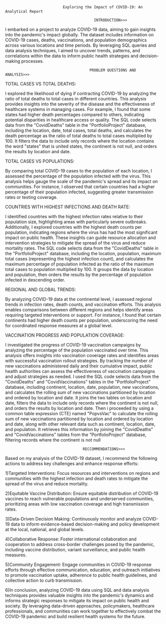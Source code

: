 
                              Exploring the Impact of COVID-19: An Analytical Report

                                            INTRODUCTION>>>

I embarked on a project to analyze COVID-19 data, aiming to gain insights into the pandemic's impact globally. The dataset includes information on COVID-19 cases, deaths, vaccinations, and population demographics across various locations and time periods. By leveraging SQL queries and data analysis techniques, I aimed to uncover trends, patterns, and correlations within the data to inform public health strategies and decision-making processes.


                                          PROBLEM QUESTIONS AND ANALYSIS>>>

TOTAL CASES VS TOTAL DEATHS:

I explored the likelihood of dying if contracting COVID-19 by analyzing the ratio of total deaths to total cases in different countries. This analysis provides insights into the severity of the disease and the effectiveness of healthcare systems in managing cases. For example, I found that some states had higher death percentages compared to others, indicating potential disparities in healthcare access or quality. The SQL code selects data from the "CovidDeaths" table in the "PortfolioProject" database, including the location, date, total cases, total deaths, and calculates the death percentage as the ratio of total deaths to total cases multiplied by 100. It filters the data to include only records where the location contains the word "states" that is united states, the continent is not null, and orders the results by location and date.


TOTAL CASES VS POPULATIONS:

By comparing total COVID-19 cases to the population of each location, I assessed the percentage of the population infected with the virus. This analysis helps gauge the scale of the pandemic's spread and its impact on communities. For instance, I observed that certain countries had a higher percentage of their population infected, suggesting greater transmission rates or testing coverage.


COUNTRIES WITH HIGHEST INFECTIONS AND DEATH RATE:

I identified countries with the highest infection rates relative to their population size, highlighting areas with particularly severe outbreaks. Additionally, I explored countries with the highest death counts per population, indicating regions where the virus has had the most significant impact on public health. These insights can guide resource allocation and intervention strategies to mitigate the spread of the virus and reduce mortality rates. The SQL code selects data from the "CovidDeaths" table in the "PortfolioProject" database, including the location, population, maximum total cases (representing the highest infection count), and calculates the maximum percentage of population infected as the ratio of the maximum total cases to population multiplied by 100. It groups the data by location and population, then orders the results by the percentage of population infected in descending order.



REGIONAL AND GLOBAL TRENDS:

By analyzing COVID-19 data at the continental level, I assessed regional trends in infection rates, death counts, and vaccination efforts. This analysis enables comparisons between different regions and helps identify areas requiring targeted interventions or support. For instance, I found that certain continents had higher death counts per population, underscoring the need for coordinated response measures at a global level.


VACCINATION PROGRESS AND POPULATION COVERAGE:

I investigated the progress of COVID-19 vaccination campaigns by analyzing the percentage of the population vaccinated over time. This analysis offers insights into vaccination coverage rates and identifies areas with successful vaccination rollout strategies. By tracking the number of new vaccinations administered daily and their cumulative impact, public health authorities can assess the effectiveness of vaccination campaigns and adjust strategies as needed. I used the SQL code selects data from the "CovidDeaths" and "CovidVaccinations" tables in the "PortfolioProject" database, including continent, location, date, population, new vaccinations, and calculates the rolling sum of new vaccinations partitioned by location and ordered by location and date. It joins the two tables on location and date, filters the data to include only records where the continent is not null, and orders the results by location and date. Then i proceeded by using a common table expression (CTE) named "PopvsVac" to calculate the rolling sum of new vaccinations partitioned by location and ordered by location and date, along with other relevant data such as continent, location, date, and population. It retrieves this information by joining the "CovidDeaths" and "CovidVaccinations" tables from the "PortfolioProject" database, filtering records where the continent is not null


                                       RECCOMMENDATIONS>>>

Based on my analysis of the COVID-19 dataset, I recommend the following actions to address key challenges and enhance response efforts:

1)Targeted Interventions: Focus resources and interventions on regions and communities with the highest infection and death rates to mitigate the spread of the virus and reduce mortality.

2)Equitable Vaccine Distribution: Ensure equitable distribution of COVID-19 vaccines to reach vulnerable populations and underserved communities, prioritizing areas with low vaccination coverage and high transmission rates.

3)Data-Driven Decision Making: Continuously monitor and analyze COVID-19 data to inform evidence-based decision-making and policy development at the local, national, and global levels.

4)Collaborative Response: Foster international collaboration and cooperation to address cross-border challenges posed by the pandemic, including vaccine distribution, variant surveillance, and public health measures.

5)Community Engagement: Engage communities in COVID-19 response efforts through effective communication, education, and outreach initiatives to promote vaccination uptake, adherence to public health guidelines, and collective action to curb transmission.

6)In conclusion, analyzing COVID-19 data using SQL and data analysis techniques provides valuable insights into the pandemic's dynamics and informs strategic responses to mitigate its impact on public health and society. By leveraging data-driven approaches, policymakers, healthcare professionals, and communities can work together to effectively combat the COVID-19 pandemic and build resilient health systems for the future.
